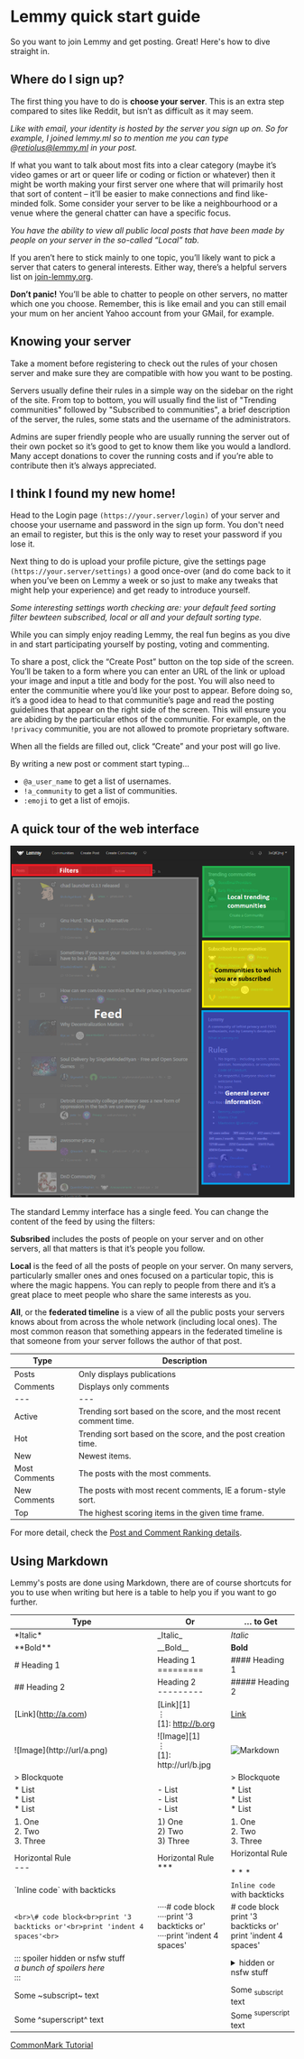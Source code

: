 # Lemmy quick start guide

So you want to join Lemmy and get posting. Great! Here's how to dive straight in.

## Where do I sign up?

The first thing you have to do is **choose your server**. This is an extra step compared to sites like Reddit, but isn’t as difficult as it may seem.

*Like with email, your identity is hosted by the server you sign up on. So for example, I joined lemmy.ml so to mention me you can type @retiolus@lemmy.ml in your post.*

If what you want to talk about most fits into a clear category (maybe it’s video games or art or queer life or coding or fiction or whatever) then it might be worth making your first server one where that will primarily host that sort of content – it’ll be easier to make connections and find like-minded folk. Some consider your server to be like a neighbourhood or a venue where the general chatter can have a specific focus.

*You have the ability to view all public local posts that have been made by people on your server in the so-called “Local” tab.*

If you aren’t here to stick mainly to one topic, you’ll likely want to pick a server that caters to general interests. Either way, there’s a helpful servers list on [join-lemmy.org](https://join-lemmy.org/instances).

**Don’t panic!** You’ll be able to chatter to people on other servers, no matter which one you choose. Remember, this is like email and you can still email your mum on her ancient Yahoo account from your GMail, for example.

## Knowing your server

Take a moment before registering to check out the rules of your chosen server and make sure they are compatible with how you want to be posting.

Servers usually define their rules in a simple way on the sidebar on the right of the site. From top to bottom, you will usually find the list of "Trending communities" followed by "Subscribed to communities", a brief description of the server, the rules, some stats and the username of the administrators.

Admins are super friendly people who are usually running the server out of their own pocket so it’s good to get to know them like you would a landlord. Many accept donations to cover the running costs and if you’re able to contribute then it’s always appreciated.

## I think I found my new home!

Head to the Login page `(https://your.server/login)` of your server and choose your username and password in the sign up form. You don't need an email to register, but this is the only way to reset your password if you lose it.

Next thing to do is upload your profile picture, give the settings page `(https://your.server/settings)` a good once-over (and do come back to it when you’ve been on Lemmy a week or so just to make any tweaks that might help your experience) and get ready to introduce yourself.

*Some interesting settings worth checking are: your default feed sorting filter bewteen subscribed, local or all and your default sorting type.*

While you can simply enjoy reading Lemmy, the real fun begins as you dive in and start participating yourself by posting, voting and commenting.

To share a post, click the “Create Post” button on the top side of the screen. You’ll be taken to a form where you can enter an URL of the link or upload your image and input a title and body for the post. You will also need to enter the communitie where you’d like your post to appear. Before doing so, it’s a good idea to head to that communitie’s page and read the posting guidelines that appear on the right side of the screen. This will ensure you are abiding by the particular ethos of the communitie. For example, on the `!privacy` communitie, you are not allowed to promote proprietary software.

When all the fields are filled out, click “Create” and your post will go live.

By writing a new post or comment start typing...

- `@a_user_name` to get a list of usernames.
- `!a_community` to get a list of communities.
- `:emoji` to get a list of emojis.

## A quick tour of the web interface

![interface.png](interface.png)

The standard Lemmy interface has a single feed. You can change the content of the feed by using the filters:

**Subsribed** includes the posts of people on your server and on other servers, all that matters is that it’s people you follow.

**Local** is the feed of all the posts of people on your server. On many servers, particularly smaller ones and ones focused on a particular topic, this is where the magic happens. You can reply to people from there and it’s a great place to meet people who share the same interests as you.

**All**, or the **federated timeline** is a view of all the public posts your servers knows about from across the whole network (including local ones). The most common reason that something appears in the federated timeline is that someone from your server follows the author of that post.

| Type | Description |
| --- | --- |
| Posts | Only displays publications |
| Comments | Displays only comments |
| \-\-\- | \-\-\- |
| Active | Trending sort based on the score, and the most recent comment time. |
| Hot | Trending sort based on the score, and the post creation time. |
| New | Newest items. |
| Most Comments | The posts with the most comments. |
| New Comments | The posts with most recent comments, IE a forum-style sort. |
| Top | The highest scoring items in the given time frame. |

For more detail, check the [Post and Comment Ranking details](https://join-lemmy.org/docs/en/about/ranking.html).

## Using Markdown

Lemmy's posts are done using Markdown, there are of course shortcuts for you to use when writing but here is a table to help you if you want to go further.

| Type | Or  | … to Get |
| --- | --- | --- |
| \*Italic\* | \_Italic\_ | *Italic* |
| \*\*Bold\*\* | \_\_Bold\_\_ | **Bold** |
| \# Heading 1 | Heading 1<br>========= | #### Heading 1 |
| \## Heading 2 | Heading 2<br>\-\-\-\-\-\-\-\-\- | ##### Heading 2 |
| \[Link\](http://a.com) | \[Link\]\[1\]<br>⋮<br>\[1\]: http://b.org | [Link](https://commonmark.org/) |
| !\[Image\](http://url/a.png) | !\[Image\]\[1\]<br>⋮<br>\[1\]: http://url/b.jpg | ![Markdown](https://commonmark.org/help/images/favicon.png) |
| \> Blockquote |     | > Blockquote |
| \* List<br>\* List<br>\* List | \- List<br>\- List<br>\- List | \* List<br>\* List<br>\* List |
| 1\. One<br>2\. Two<br>3\. Three | 1) One<br>2) Two<br>3) Three | 1\. One<br>2\. Two<br>3\. Three |
| Horizontal Rule<br>\-\-\- | Horizontal Rule<br>\*\*\* | Horizontal Rule<br><br>* * * |
| \`Inline code\` with backticks |     | `Inline code` with backticks |
| ```<br>\# code block<br>print '3 backticks or'<br>print 'indent 4 spaces'<br>``` | ····# code block<br>····print '3 backticks or'<br>····print 'indent 4 spaces' | \# code block<br>print '3 backticks or'<br>print 'indent 4 spaces' |
| ::: spoiler hidden or nsfw stuff<br>*a bunch of spoilers here*<br>::: |     | <details><summary>hidden or nsfw stuff</summary><br><br>*a bunch of spoilers here*<br><br></details> |
| Some ~subscript~ text |     | Some <sub>subscript</sub> text |
| Some ^superscript^ text |     | Some <sup>superscript</sup> text |

[CommonMark Tutorial](https://commonmark.org/help/tutorial/)
